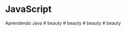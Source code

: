 # JavaScript
Aprendendo Java
#   b e a u t y  
 #   b e a u t y  
 #   b e a u t y  
 #   b e a u t y  
 